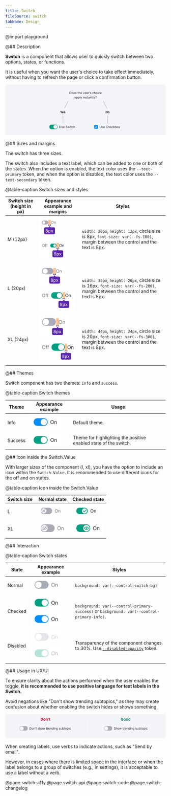 ```yaml
---
title: Switch
fileSource: switch
tabName: Design
---
```


@import playground

@## Description

**Switch** is a component that allows user to quickly switch between two options, states, or functions.

It is useful when you want the user's choice to take effect immediately, without having to refresh the page or click a confirmation button.

![](static/check-or-toggle.png)

@## Sizes and margins

The switch has three sizes.

The switch also includes a text label, which can be added to one or both of the states. When the option is enabled, the text color uses the `--text-primary` token, and when the option is disabled, the text color uses the `--text-secondary` token.

@table-caption Switch sizes and styles

| Switch size (height in px) | Appearance example and margins   | Styles       |
| -------------------------- | ------------------------ | ------------ |
| M (12px)   | ![](static/switch-on-text-m-1.png) ![](static/switch-on-text-m-2.png)   | `width: 20px`, `height: 12px`, circle size is 8px, `font-size: var(--fs-100)`, margin between the control and the text is 8px.  |
| L (20px)   | ![](static/switch-on-text-l-1.png) ![](static/switch-on-text-l-2.png)   | `width: 36px`, `height: 20px`, circle size is 16px, `font-size: var(--fs-200)`, margin between the control and the text is 8px. |
| XL (24px)  | ![](static/switch-on-text-xl-1.png) ![](static/switch-on-text-xl-2.png) | `width: 44px`, `height: 24px`, circle size is 20px, `font-size: var(--fs-300)`, margin between the control and the text is 8px. |

@## Themes

Switch component has two themes: `info` and `success`.

@table-caption Switch themes

| Theme   | Appearance example         | Usage                       |
| ------- | -------------------------- | --------------------------- |
| Info    | ![](static/on-info.png)    | Default theme.              |
| Success | ![](static/on-success.png) | Theme for highlighting the positive enabled state of the switch. |

@## Icon inside the Switch.Value

With larger sizes of the component (l, xl), you have the option to include an icon within the `Switch.Value`. It is recommended to use different icons for the off and on states.

@table-caption Icon inside the Switch.Value

| Switch size | Normal state                       | Checked state                     |
| ----------- | ---------------------------------- | --------------------------------- |
| L           | ![](static/switch-off-icon-l.png)  | ![](static/switch-on-icon-l.png)  |
| XL          | ![](static/switch-off-icon-xl.png) | ![](static/switch-on-icon-xl.png) |

@## Interaction

@table-caption Switch states

| State   | Appearance example              | Styles        |
| ------- | ----------------------- | ---------------------------------------- |
| Normal   | ![](static/off.png)     | `background: var(--control-switch-bg)`   |
| Checked | ![](static/on-success.png) ![](static/on-info.png)    | `background: var(--control-primary-success)` or `background: var(--control-primary-info)`.           |
| Disabled | ![](static/disabled.png) ![](static/disabled-success.png) | Transparency of the component changes to 30%. Use [`--disabled-opacity`](/style/design-tokens/) token. |

@## Usage in UX/UI

To ensure clarity about the actions performed when the user enables the toggle, **it is recommended to use positive language for text labels in the Switch.**

Avoid negations like "Don't show trending subtopics," as they may create confusion about whether enabling the switch hides or shows something.

![](static/switchlabel_yes_no.png)

When creating labels, use verbs to indicate actions, such as "Send by email".

However, in cases where there is limited space in the interface or when the label belongs to a group of switches (e.g., in settings), it is acceptable to use a label without a verb.

@page switch-a11y
@page switch-api
@page switch-code
@page switch-changelog
